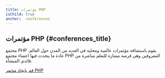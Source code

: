 ```yaml
---
title: مؤتمرات PHP
isChild: true
anchor:  conferences
---
```


## مؤتمرات PHP {#conferences_title}

مجتمع PHP يقوم باستضافة مؤتمرات عالمية ومحلية في العديد من المدن حول العالم. عادة ما يتحدث فيها اعضاء مجتمع PHP المعروفين
وهي فرصة ممتازة للتعلم مباشرة من قائدي المنشأة.

[قم بإيجاد مؤتمر PHP][php-conf]


[php-conf]: http://php.net/conferences/index.php
